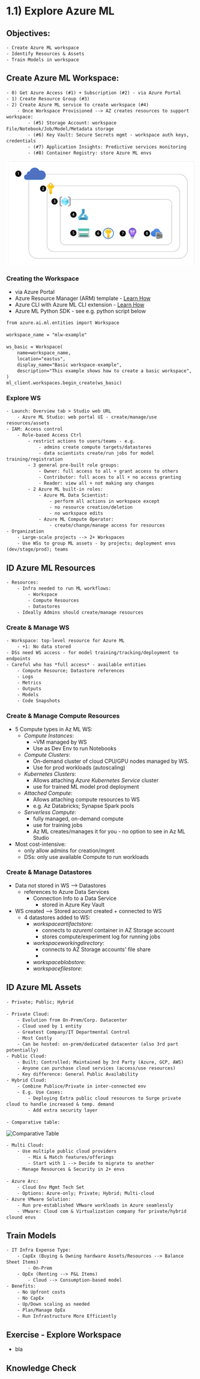 # 1.1) Explore Azure ML

## Objectives:
    - Create Azure ML workspace
    - Identify Resources & Assets
    - Train Models in workspace


## Create Azure ML Workspace:
    - 0) Get Azure Access (#1) + Subscription (#2) - via Azure Portal 
    - 1) Create Resource Group (#3)
    - 2) Create Azure ML service to create workspace (#4)
        - Once Workspace Provisioned --> AZ creates resources to support workspace: 
            - (#5) Storage Account: workspace File/Notebook/Job/Model/Metadata storage 
            - (#6) Key Vault: Secure Secrets mgmt - workspace auth keys, credentials
            - (#7) Application Insights: Predictive services monitoring
            - (#8) Container Registry: store Azure ML envs

![bla](pics/azure_ml_workspace_creation.png)


### Creating the Workspace
- via Azure Portal
- Azure Resource Manager (ARM) template - [Learn How](https://learn.microsoft.com/en-us/azure/machine-learning/how-to-create-workspace-template?view=azureml-api-2&tabs=azcli)
- Azure CLI with Azure ML CLI extension - [Learn How](https://learn.microsoft.com/en-us/training/modules/create-azure-machine-learning-resources-cli-v2/)
- Azure ML Python SDK - see e.g. python script below

```
from azure.ai.ml.entities import Workspace

workspace_name = "mlw-example"

ws_basic = Workspace(
    name=workspace_name,
    location="eastus",
    display_name="Basic workspace-example",
    description="This example shows how to create a basic workspace",
)
ml_client.workspaces.begin_create(ws_basic)
```

### Explore WS
    - Launch: Overview tab > Studio web URL
        - Azure ML Studio: web portal UI - create/manage/use resources/assets
    - IAM: Access control
        - Role-based Access Ctrl
            - restrict actions to users/teams - e.g. 
                - admins create compute targets/datastores
                - data scientists create/run jobs for model training/registration
            - 3 general pre-built role groups:
                - Owner: full access to all + grant access to others
                - Contributor: full acces to all + no access granting
                - Reader: view all + not making any changes
            - 2 Azure ML built-in roles:
                - Azure ML Data Scientist: 
                    - perform all actions in workspace except 
                    - no resource creation/deletion
                    - no workspace edits
                - Azure ML Compute Operator:
                    - create/change/manage access for resources
    - Organization
        - Large-scale projects --> 2+ Workspaces
        - Use WSs to group ML assets - by projects; deployment envs (dev/stage/prod); teams 
    


## ID Azure ML Resources
    - Resources: 
        - Infra needed to run ML workflows:
            - Workspace
            - Compute Resources
            - Datastores
        - Ideally Admins should create/manage resources

### Create & Manage WS
    - Workspace: top-level resource for Azure ML
        - +1: No data stored
    - DSs need WS access - for model training/tracking/deployment to endpoints
    - Careful who has *full access* - available entities
        - Compute Resource; Datastore references
        - Logs
        - Metrics
        - Outputs
        - Models
        - Code Snapshots

### Create & Manage Compute Resources
- 5 Compute types in Az ML WS:
    - *Compute Instances*: 
        - ~VM managed by WS 
        - Use as Dev Env to run Notebooks
    - *Compute Clusters*: 
        - On-demand cluster of cloud CPU/GPU nodes managed by WS.
        - Use for prod workloads (autoscaling)
    - *Kubernetes Clusters*: 
        - Allows attaching *Azure Kubernetes Service* cluster
        - use for trained ML model prod deployment
    - *Attached Compute*: 
        - Allows attaching compute resources to WS
        - e.g. Az Databricks; Synapse Spark pools
    - *Serverless Compute*:
        - fully managed, on-demand compute
        - use for training jobs
        - Az ML creates/manages it for you - no option to see in Az ML Studio
- Most cost-intensive:
    - only allow admins for creation/mgmt
    - DSs: only use available Compute to run workloads

### Create & Manage Datastores
- Data not stored in WS --> Datastores
    - references to Azure Data Services
        - Connection Info to a Data Service
            - stored in Azure Key Vault
- WS created --> Stored account created + connected to WS
    - 4 datastores added to WS:
        - *workspaceartifactstore*: 
            - connects to *azureml* container in AZ Storage account
            - stores compute/experiment log for running jobs
        - *workspaceworkingdirectory*: 
            - connects to AZ Storage accounts' file share
            - 
        - *workspaceblobstore*: 
        - *workspacefilestore*: 



## ID Azure ML Assets
    - Private; Public; Hybrid

    - Private Cloud:
        - Evolution from On-Prem/Corp. Datacenter
        - Cloud used by 1 entity
        - Greatest Company/IT Departmental Control
        - Most Costly
        - Can be hosted: on-prem/dedicated datacenter (also 3rd part potentially)
    - Public Cloud:
        - Built; Controlled; Maintained by 3rd Party (Azure, GCP, AWS)
        - Anyone can purchase cloud services (access/use resources)
        - Key difference: General Public Availability
    - Hybrid Cloud:
        - Combine Publice/Private in inter-connected env
        - E.g. Use Cases:
            - Deploying Extra public cloud resources to Surge private cloud to handle increased & temp. demand 
            - Add extra security layer

    - Comparative table:

![Comparative Table](pics/cloud_model_comp.png)

    - Multi Cloud:
        - Use multiple public cloud providers
            - Mix & Match features/offerings
            - Start with 1 --> Decide to migrate to another
        - Manage Resources & Security in 2+ envs
    
    - Azure Arc:
        - Cloud Env Mgmt Tech Set
        - Options: Azure-only; Private; Hybrid; Multi-cloud  
    - Azure VMware Solution:
        - Run pre-established VMware workloads in Azure seamlessly
        - VMware: Cloud com & Virtualization company for private/hybrid clound envs

## Train Models 
    - IT Infra Expense Type:
        - CapEx (Buying & Owning hardware Assets/Resources --> Balance Sheet Items)
            - On-Prem
        - OpEx (Renting --> P&L Items)
            - Cloud --> Consumption-based model
    - Benefits:
        - No Upfront costs
        - No CapEx
        - Up/Down scaling as needed
        - Plan/Manage OpEx
        - Run Infrastructure More Efficiently

## Exercise - Explore Workspace
- bla


## Knowledge Check

